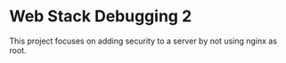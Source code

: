 #   Web Stack Debugging 2

This project focuses on adding security to a server by not using nginx as root. 
